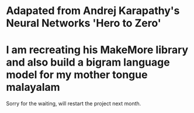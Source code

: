 # Adapated from Andrej Karapathy's Neural Networks 'Hero to Zero'

# I am recreating his MakeMore library and also build a bigram language model for my mother tongue malayalam

Sorry for the waiting, will restart the project next month.
